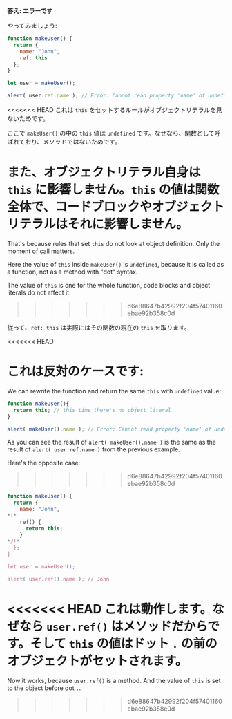 **答え: エラーです**

やってみましょう:
```js run
function makeUser() {
  return {
    name: "John",
    ref: this
  };
}

let user = makeUser();

alert( user.ref.name ); // Error: Cannot read property 'name' of undefined
```

<<<<<<< HEAD
これは `this` をセットするルールがオブジェクトリテラルを見ないためです。

ここで `makeUser()` の中の `this` 値は `undefined` です。なぜなら、関数として呼ばれており、メソッドではないためです。

また、オブジェクトリテラル自身は `this` に影響しません。`this` の値は関数全体で、コードブロックやオブジェクトリテラルはそれに影響しません。
=======
That's because rules that set `this` do not look at object definition. Only the moment of call matters.

Here the value of `this` inside `makeUser()` is `undefined`, because it is called as a function, not as a method with "dot" syntax.

The value of `this` is one for the whole function, code blocks and object literals do not affect it.
>>>>>>> d6e88647b42992f204f57401160ebae92b358c0d

従って、`ref: this` は実際にはその関数の現在の `this` を取ります。

<<<<<<< HEAD

これは反対のケースです:
=======
We can rewrite the function and return the same `this` with `undefined` value: 

```js run
function makeUser(){
  return this; // this time there's no object literal
}

alert( makeUser().name ); // Error: Cannot read property 'name' of undefined
```
As you can see the result of `alert( makeUser().name )` is the same as the result of `alert( user.ref.name )` from the previous example.

Here's the opposite case:
>>>>>>> d6e88647b42992f204f57401160ebae92b358c0d

```js run
function makeUser() {
  return {
    name: "John",
*!*
    ref() {
      return this;
    }
*/!*
  };
}

let user = makeUser();

alert( user.ref().name ); // John
```

<<<<<<< HEAD
これは動作します。なぜなら `user.ref()` はメソッドだからです。そして `this` の値はドット `.` の前のオブジェクトがセットされます。
=======
Now it works, because `user.ref()` is a method. And the value of `this` is set to the object before dot `.`.
>>>>>>> d6e88647b42992f204f57401160ebae92b358c0d
